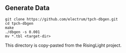 ## Generate Data

```
git clone https://github.com/electrum/tpch-dbgen.git
cd tpch-dbgen
make
./dbgen -s 0.001
mv *.tbl <target-dir>
```

This directory is copy-pasted from the RisingLight project.
